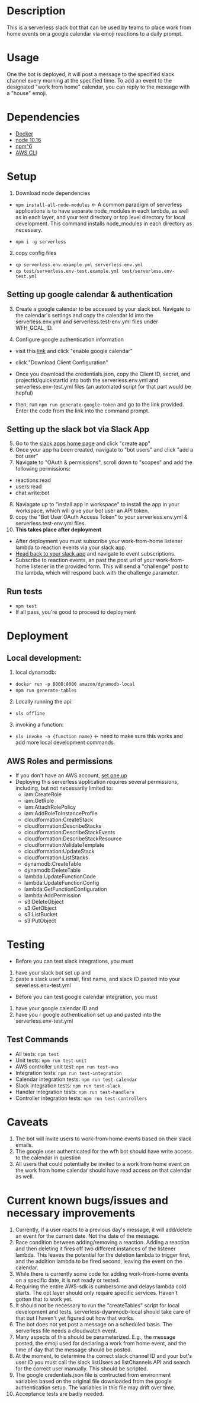 # Description

This is a serverless slack bot that can be used by teams to place work from home events on a google calendar via emoji reactions to a daily prompt. 

# Usage

One the bot is deployed, it will post a message to the specified slack channel every morning at the specified time. To add an event to the designated "work from home" calendar, you can reply to the message with a "house" emoji. 

# Dependencies

- [Docker](https://docs.docker.com/v17.12/install/)
- [node 10.16](https://nodejs.org/en/download/)
- [npm^6](https://docs.npmjs.com/about-npm-versions#the-latest-release-of-npm)
- [AWS CLI](https://docs.aws.amazon.com/cli/latest/userguide/cli-chap-install.html)

# Setup 
 
1) Download node dependencies
  - ```npm install-all-node-modules```  <- A common paradigm of serverless applications is to have separate node_modules in each lambda, as well as in each layer, and your test directory or top level directory for local development. This command installs node_modules in each directory as necessary. 
  
  - ```npm i -g serverless```

2) copy config files
  - ```cp serverless.env.example.yml serverless.env.yml```
  - ```cp test/serverless.env-test.example.yml test/serverless.env-test.yml```
  
## Setting up google calendar & authentication

3) Create a google calendar to be accessed by your slack bot. Navigate to the calendar's settings and copy the calendar Id into the serverless.env.yml and serverless.test-env.yml files under WFH_GCAL_ID.

4) Configure google authentication information
  - visit this [link](https://developers.google.com/calendar/quickstart/nodejs) and click "enable google calendar"

  - click "Download Client Configuration"

  - Once you download the credentials.json, copy the Client ID, secret, and projectId/quickstartId into both the serverless.env.yml and serverless.env-test.yml files (an automated script for that part would be hepful)

  - then, run ```npm run generate-google-token``` and go to the link provided. Enter the code from the link into the command prompt.
  
## Setting up the slack bot via Slack App
5) Go to the [slack apps home page](https://api.slack.com/apps) and click "create app"
6) Once your app ha been created, navigate to "bot users" and click "add a bot user" 
7)  Navigate to "OAuth & permissions", scroll down to "scopes" and add the following permissions:
  - reactions:read
  - users:read
  - chat:write:bot
8) Naviagate up to "install app in workspace" to install the app in your workspace, which will give your bot user an API token.
9) copy the "Bot User OAuth Access Token" to your serverless.env.yml & serverless.test-env.yml files.
10) **This takes place after deployment** 
- After deployment you must subscribe your work-from-home listener lambda to reaction events via your slack app. 
- [Head back to your slack app](https://api.slack.com/apps) and navigate to event subscriptions.
- Subscribe to reaction events, an past the post url of your work-from-home listener in the provided form. This will send a "challenge" post to the lambda, which will respond back with the challenge parameter.

## Run tests
- ```npm test```
- If all pass, you're good to proceed to deployment

# Deployment

## Local development: 

1) local dynamodb: 
  - ```docker run -p 8000:8000 amazon/dynamodb-local```
  - ```npm run generate-tables```
2) Locally running the api:
  - ```sls offline```
3) invoking a function:
  -  ```sls invoke -n {function name}``` <- need to make sure this works and add more local development commands. 


## AWS Roles and permissions
- If you don't have an AWS account, [set one up](https://aws.amazon.com/)
- Deploying this serverless application requires several permissions, including, but not necessarily limited to:
  - iam:CreateRole
  - iam:GetRole
  - iam:AttachRolePolicy
  - iam:AddRoleToInstanceProfile
  - cloudformation:CreateStack
  - cloudformation:DescribeStacks
  - cloudformation:DescribeStackEvents
  - cloudformation:DescribeStackResource
  - cloudformation:ValidateTemplate
  - cloudformation:UpdateStack
  - cloudformation:ListStacks
  - dynamodb:CreateTable
  - dynamodb:DeleteTable
  - lambda:UpdateFunctionCode
  - lambda:UpdateFunctionConfig
  - lambda:GetFunctionConfiguration
  - lambda:AddPermission
  - s3:DeleteObject
  - s3:GetObject
  - s3:ListBucket
  - s3:PutObject
  
# Testing 

- Before you can test slack integrations, you must
1) have your slack bot set up and 
2) paste a slack user's email, first name, and slack ID pasted into your severless.env-test.yml

- Before you can test google calendar integration, you must
1) have your google calendar ID and
2) have you r google authentication set up and pasted into the serverless.env-test.yml

## Test Commands
- All tests: ```npm test```  
- Unit tests: ```npm run test-unit```
- AWS controller unit test: ```npm run test-aws```
- Integration tests: ```npm run test-integration```
- Calendar integration tests: ```npm run test-calendar```
- Slack integration tests: ```npm run test-slack```
- Handler integration tests: ```npm run test-handlers```
- Controller integration tests: ```npm run test-controllers```

# Caveats
1) The bot will invite users to work-from-home events based on their slack emails.
2) The google user authenticated for the wfh bot should have write access to the calendar in question
3) All users that could potentially be invited to a work from home event on the work from home calendar should have read access on that calendar as well. 

# Current known bugs/issues and necessary improvements

1) Currently, if a user reacts to a previous day's message, it will add/delete an event for the current date. Not the date of the message.
2) Race condition between adding/removing a reaction. Adding a reaction and then deleting it fires off two different instances of the listener lambda. This leaves the potential for the deletion lambda to trigger first, and the addition lambda to be fired second, leaving the event on the calendar.
3) While there is currently some code for adding work-from-home events on a specific date, it is not ready or tested.
4) Requiring the entire AWS-sdk is cumbersome and delays lambda cold starts. The opt layer should only require specific services. Haven't gotten that to work yet. 
5) It should not be necessary to run the "createTables" script for local development and tests. serverless-dyanmodb-local should take care of that but I haven't yet figured out how that works. 
6) The bot does not yet post a message on a scheduled basis. The serverless file needs a cloudwatch event.
7) Many aspects of this should be parameterized. E.g., the message posted, the emoji used for declaring a work from home event, and the time of day that the message should be posted. 
8) At the moment, to determine the correct slack channel ID and your bot's user ID you must call the slack listUsers ad listChannels API and search for the correct user manually. This should be scripted.
9) The google credentials.json file is contructed from environment variables based on the original file downloaded from the google authentication setup. The variables in this file may drift over time.
10) Acceptance tests are badly needed. 




